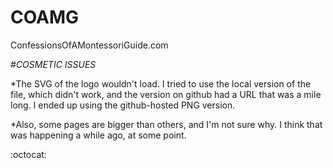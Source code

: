 # COAMG
ConfessionsOfAMontessoriGuide.com

#*COSMETIC ISSUES*

*The SVG of the logo wouldn't load.  I tried to use the local version of the file, which didn't work, and the version on github had a URL that was a mile long.  I ended up using the github-hosted PNG version.

*Also, some pages are bigger than others, and I'm not sure why.  I think that was happening a while ago, at some point.

:octocat: